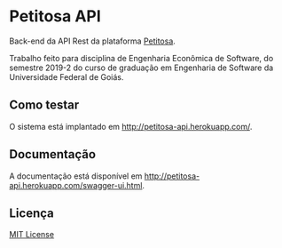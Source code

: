 # Petitosa API
Back-end da API Rest da plataforma [Petitosa](https://github.com/team-crossover/petitosa).

Trabalho feito para disciplina de Engenharia Econômica de Software, do semestre 2019-2 do curso de graduação em Engenharia de Software da Universidade Federal de Goiás.

## Como testar
O sistema está implantado em http://petitosa-api.herokuapp.com/.

## Documentação
A documentação está disponível em http://petitosa-api.herokuapp.com/swagger-ui.html.

## Licença
[MIT License](LICENSE)
